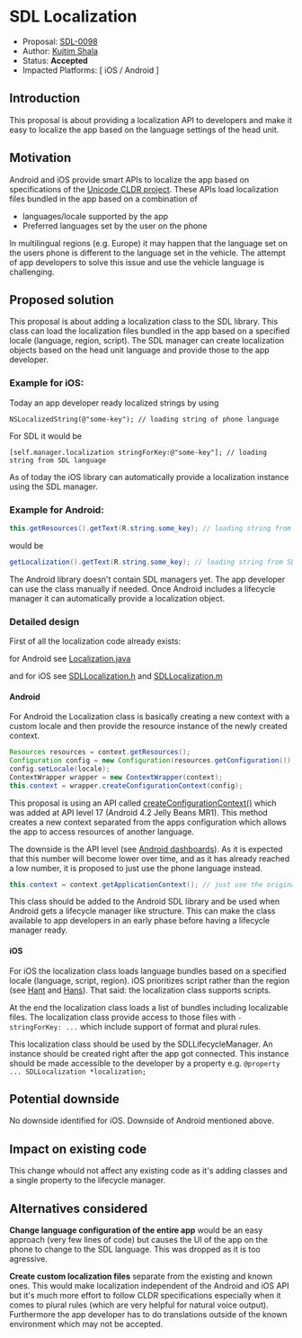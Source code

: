 # SDL Localization

* Proposal: [SDL-0098](0098-localization.md)
* Author: [Kujtim Shala](https://github.com/kshala-ford)
* Status: **Accepted**
* Impacted Platforms: [ iOS / Android ]

## Introduction

This proposal is about providing a localization API to developers and make it easy to localize the app based on the language settings of the head unit.

## Motivation

Android and iOS provide smart APIs to localize the app based on specifications of the [Unicode CLDR project](http://cldr.unicode.org/index). These APIs load localization files bundled in the app based on a combination of

- languages/locale supported by the app
- Preferred languages set by the user on the phone

In multilingual regions (e.g. Europe) it may happen that the language set on the users phone is different to the language set in the vehicle. The attempt of app developers to solve this issue and use the vehicle language is challenging.

## Proposed solution

This proposal is about adding a localization class to the SDL library. This class can load the localization files bundled in the app based on a specified locale (language, region, script). The SDL manager can create localization objects based on the head unit language and provide those to the app developer.

### Example for iOS:

Today an app developer ready localized strings by using

```objc
NSLocalizedString(@"some-key"); // loading string of phone language
```

For SDL it would be

```objc
[self.manager.localization stringForKey:@"some-key"]; // loading string from SDL language
```

As of today the iOS library can automatically provide a localization instance using the SDL manager.

### Example for Android:

```java
this.getResources().getText(R.string.some_key); // loading string from phone language
```

would be

```java
getLocalization().getText(R.string.some_key); // loading string from SDL language
```

The Android library doesn't contain SDL managers yet. The app developer can use the class manually if needed. Once Android includes a lifecycle manager it can automatically provide a localization object.

### Detailed design

First of all the localization code already exists:

for Android see 
[Localization.java](https://github.com/kshala-ford/sdl_android/blob/feature/localization/sdl_android_lib/src/com/smartdevicelink/util/Localization.java)

and for iOS see 
[SDLLocalization.h](https://github.com/kshala-ford/sdl_ios/blob/feature/localization/SmartDeviceLink-iOS/SmartDeviceLink/SDLLocalization.h) and [SDLLocalization.m](https://github.com/kshala-ford/sdl_ios/blob/feature/localization/SmartDeviceLink-iOS/SmartDeviceLink/SDLLocalization.m)

#### Android

For Android the Localization class is basically creating a new context with a custom locale and then provide the resource instance of the newly created context.

```java
Resources resources = context.getResources();
Configuration config = new Configuration(resources.getConfiguration());
config.setLocale(locale);
ContextWrapper wrapper = new ContextWrapper(context);
this.context = wrapper.createConfigurationContext(config);
```

This proposal is using an API called [createConfigurationContext()](https://developer.android.com/reference/android/content/ContextWrapper.html#createConfigurationContext(android.content.res.Configuration)) which was added at API level 17 (Android 4.2 Jelly Beans MR1). This method creates a new context separated from the apps configuration which allows the app to access resources of another language.

The downside is the API level (see [Android dashboards](https://developer.android.com/about/dashboards/index.html)). As it is expected that this number will become lower over time, and as it has already reached a low number, it is proposed to just use the phone language instead.

```java
this.context = context.getApplicationContext(); // just use the original context
```

This class should be added to the Android SDL library and be used when Android gets a lifecycle manager like structure. This can make the class available to app developers in an early phase before having a lifecycle manager ready.

#### iOS

For iOS the localization class loads language bundles based on a specified locale (language, script, region). iOS prioritizes script rather than the region (see [Hant](http://www.unicode.org/cldr/charts/latest/summary/root.html#71) and [Hans](http://www.unicode.org/cldr/charts/latest/summary/root.html#70)). That said: the localization class supports scripts.

At the end the localization class loads a list of bundles including localizable files. The localization class provide access to those files with `-stringForKey: ...` which include support of format and plural rules.

This localization class should be used by the SDLLifecycleManager. An instance should be created right after the app got connected. This instance should be made accessible to the developer by a property e.g. `@property ... SDLLocalization *localization;`

## Potential downside

No downside identified for iOS. Downside of Android mentioned above.

## Impact on existing code

This change whould not affect any existing code as it's adding classes and a single property to the lifecycle manager.

## Alternatives considered

**Change language configuration of the entire app** would be an easy approach (very few lines of code) but causes the UI of the app on the phone to change to the SDL language. This was dropped as it is too agressive.

**Create custom localization files** separate from the existing and known ones. This would make localization independent of the Android and iOS API but it's much more effort to follow CLDR specifications especially when it comes to plural rules (which are very helpful for natural voice output). Furthermore the app developer has to do translations outside of the known environment which may not be accepted.
